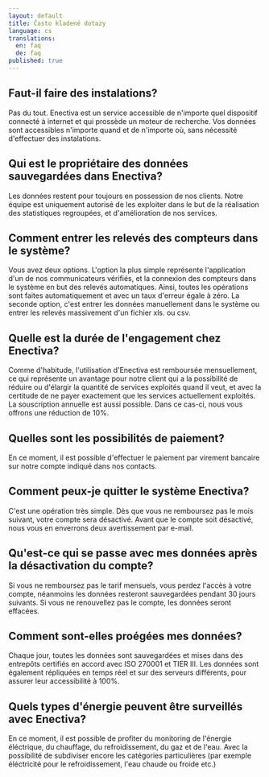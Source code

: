 ```yaml
---
layout: default
title: Často kladené dotazy
language: cs
translations: 
  en: faq
  de: faq
published: true
---
```


## Faut-il faire des instalations?

Pas du tout. Enectiva est un service accessible de n'importe quel dispositif connecté à internet et qui prossède un moteur de recherche. Vos données sont accessibles n'importe quand et de n'importe où, sans nécessité d'effectuer des instalations.

## Qui est le propriétaire des données sauvegardées dans Enectiva?

Les données restent pour toujours en possession de nos clients. Notre équipe est uniquement autorisé de les exploiter dans le but de la réalisation des statistiques regroupées, et d'amélioration de nos services.

## Comment entrer les relevés des compteurs dans le système?

Vous avez deux options. L'option la plus simple représente l'application d'un de nos communicateurs vérifiés, et la connexion des compteurs dans le système en but des relevés automatiques. Ainsi, toutes les opérations sont faites automatiquement et avec un taux d'erreur égale à zéro. La seconde option, c'est entrer les données manuellement dans le système ou entrer les relevés massivement d'un fichier xls. ou csv.


## Quelle est la durée de l'engagement chez Enectiva?

Comme d'habitude, l'utilisation d'Enectiva est remboursée mensuellement, ce qui représente un avantage pour notre client qui a la possibilité de réduire ou d'élargir la quantité de services exploités quand il veut, et avec la certitude de ne payer exactement que les services actuellement exploités. La souscription annuelle est aussi possible. Dans ce cas-ci, nous vous offrons une réduction de 10%.

## Quelles sont les possibilités de paiement?

En ce moment, il est possible d'effectuer le paiement par virement bancaire sur notre compte indiqué dans nos contacts.

## Comment peux-je quitter le système Enectiva?

C'est une opération très simple. Dès que vous ne remboursez pas le mois suivant, votre compte sera désactivé. Avant que le compte soit désactivé, nous vous en enverrons deux avertissement par e-mail.

## Qu'est-ce qui se passe avec mes données après la désactivation du compte?

Si vous ne remboursez pas le tarif mensuels, vous perdez l'accès à votre compte, néanmoins les données resteront sauvegardées pendant 30 jours suivants. Si vous ne renouvellez pas le compte, les données seront effacées. 

## Comment sont-elles proégées mes données?

Chaque jour, toutes les données sont sauvegardées et mises dans des entrepôts certifiés en accord avec ISO 270001 et TIER III. Les données sont également répliquées en temps réel et sur des serveurs différents, pour assurer leur accessibilité à 100%.

## Quels types d'énergie peuvent être surveillés avec Enectiva?

En ce moment, il est possible de profiter du monitoring de l'énergie éléctrique, du chauffage, du refroidissement, du gaz et de l'eau. Avec la possibilité de subdiviser encore les catégories particulières (par exemple éléctricité pour le refroidissement, l'eau chaude ou froide etc.)
